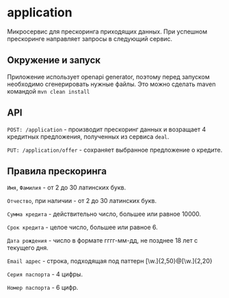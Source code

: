 # application

Микросервис для прескоринга приходящих данных. При успешном прескоринге направляет запросы в следующий сервис.

Окружение и запуск
-
Приложение использует openapi generator, поэтому перед запуском необходимо сгенерировать нужные файлы. Это можно сделать maven командой `mvn clean install`

API
-
`POST: /application` - производит прескоринг данных и возращает 4 кредитных предложения, полученных из сервиса `deal`.

`PUT: /application/offer` - сохраняет выбранное предложение о кредите.

Правила прескоринга
-
`Имя`, `Фамилия` - от 2 до 30 латинских букв.

`Отчество`, при наличии - от 2 до 30 латинских букв.

`Сумма кредита` - действительно число, большее или равное 10000.

`Срок кредита` - целое число, большее или равное 6.

`Дата рождения` - число в формате гггг-мм-дд, не позднее 18 лет с текущего дня.

`Email адрес` - строка, подходящая под паттерн [\w\.]{2,50}@[\w\.]{2,20}

`Серия паспорта` - 4 цифры.

`Номер паспорта` - 6 цифр.
